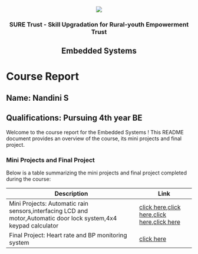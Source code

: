 <!-- PROJECT LOGO -->
<br />

<div align="center">
   <img src='https://user-images.githubusercontent.com/73131499/166115643-d3187f47-d38f-41b2-ae42-5ecbbc60de14.png' />


<h3 align="center">SURE Trust - Skill Upgradation for Rural-youth Empowerment Trust</h3>
  <h2> Embedded Systems </h2>
</div>

# Course Report

## Name: Nandini S

## Qualifications: Pursuing 4th year BE

Welcome to the course report for the Embedded Systems ! This README document provides an overview of the course, its mini projects and final project.

### Mini Projects and Final Project

Below is a table summarizing the mini projects and final project completed during the course:

| Description                               | Link                                    |
|-------------------------------------------|-----------------------------------------|
| Mini Projects: Automatic rain sensors,interfacing LCD and motor,Automatic door lock system,4x4 keypad calculator    | [click here](https://github.com/sure-trust/G6_ES/tree/main/Mini%20Projects/Nandhini/mini%20projects/Automatic%20rain%20sensor),[click here](https://github.com/sure-trust/G6_ES/tree/main/Mini%20Projects/Nandhini/mini%20projects/INTERFACING%20LCD%20AND%20MOTOR%20USING%20ARDUINO),[click here](https://github.com/sure-trust/G6_ES/tree/main/Mini%20Projects/Nandhini/mini%20projects/AUTOMATIC%20DOOR%20LOCK%20SYSTEM%20-%20Copy),[click here](https://github.com/sure-trust/G6_ES/tree/main/Mini%20Projects/Nandhini/mini%20projects/4X4%20KEYPAD%20CALCULATOR%20USING%20ARDUINO)                        |
| Final Project: Heart rate and BP monitoring system     | [click here](https://github.com/sure-trust/G6_ES/tree/main/Final%20Capstone%20Project/Nandhini/Heartrate%20and%20Bp%20monitoring%20system)                        |
